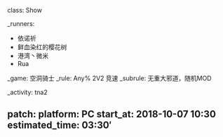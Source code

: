class: Show

_runners:
  - 依诺祈
  - 鲜血染红的樱花树
  - 港湾丶微米
  - Rua


_game: 空洞骑士
_rule: Any% 2V2 竞速
_subrule: 无重大邪道，随机MOD

_activity: tna2

patch:
platform: PC
start_at: 2018-10-07 10:30
estimated_time: 03:30′
---
